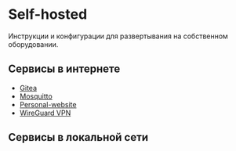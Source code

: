 # Self-hosted

Инструкции и конфигурации для развертывания на собственном оборудовании.

## Сервисы в интернете

- [Gitea](./services-in-internet/gitea/README.md)
- [Mosquitto](./services-in-internet/mosquitto/README.md)
- [Personal-website](./services-in-internet/personal-website/README.md)
- [WireGuard VPN](./services-in-internet/wg-easy/README.md)

## Сервисы в локальной сети

